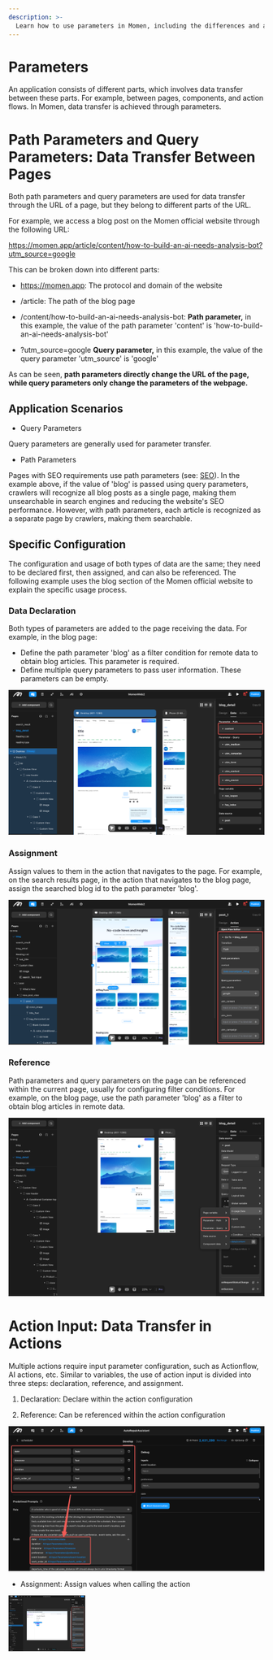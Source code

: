 ```yaml
---
description: >-
  Learn how to use parameters in Momen, including the differences and application scenarios of path parameters and query parameters, and how to configure input parameters in actions to achieve data transfer between different components and pages.
---
```


# Parameters
An application consists of different parts, which involves data transfer between these parts. For example, between pages, components, and action flows. In Momen, data transfer is achieved through parameters.

# Path Parameters and Query Parameters: Data Transfer Between Pages

Both path parameters and query parameters are used for data transfer through the URL of a page, but they belong to different parts of the URL.

For example, we access a blog post on the Momen official website through the following URL:

https://momen.app/article/content/how-to-build-an-ai-needs-analysis-bot?utm_source=google

This can be broken down into different parts:

* https://momen.app: The protocol and domain of the website

* /article: The path of the blog page

* /content/how-to-build-an-ai-needs-analysis-bot: **Path parameter,** in this example, the value of the path parameter 'content' is 'how-to-build-an-ai-needs-analysis-bot'

* ?utm_source=google **Query parameter,** in this example, the value of the query parameter 'utm_source' is 'google'

As can be seen, **path parameters directly change the URL of the page, while query parameters only change the parameters of the webpage.**

## Application Scenarios

* Query Parameters

Query parameters are generally used for parameter transfer.

* Path Parameters

Pages with SEO requirements use path parameters (see: [SEO](https://docs.momen.app/release-and-growth/seo)). In the example above, if the value of 'blog' is passed using query parameters, crawlers will recognize all blog posts as a single page, making them unsearchable in search engines and reducing the website's SEO performance. However, with path parameters, each article is recognized as a separate page by crawlers, making them searchable.

## Specific Configuration

The configuration and usage of both types of data are the same; they need to be declared first, then assigned, and can also be referenced. The following example uses the blog section of the Momen official website to explain the specific usage process.

### Data Declaration

Both types of parameters are added to the page receiving the data. For example, in the blog page:
* Define the path parameter 'blog' as a filter condition for remote data to obtain blog articles. This parameter is required.
* Define multiple query parameters to pass user information. These parameters can be empty.

<img src="../.gitbook/assets/data/data_parameter0.png">

### Assignment

Assign values to them in the action that navigates to the page. For example, on the search results page, in the action that navigates to the blog page, assign the searched blog id to the path parameter 'blog'.

<img src="../.gitbook/assets/data/data_parameter1.png">

### Reference

Path parameters and query parameters on the page can be referenced within the current page, usually for configuring filter conditions. For example, on the blog page, use the path parameter 'blog' as a filter to obtain blog articles in remote data.

<img src="../.gitbook/assets/data/data_parameter2.png">

# Action Input: Data Transfer in Actions

Multiple actions require input parameter configuration, such as Actionflow, AI actions, etc. Similar to variables, the use of action input is divided into three steps: declaration, reference, and assignment.

1. Declaration: Declare within the action configuration

2. Reference: Can be referenced within the action configuration

<img src="../.gitbook/assets/data/data_parameter3.png">

* Assignment: Assign values when calling the action

<img src="../.gitbook/assets/data/data_parameter4.png" width="30%">